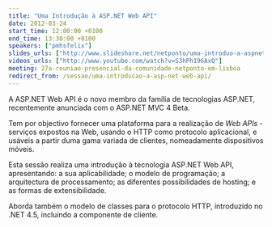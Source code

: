 ```yaml
---
title: "Uma Introdução à ASP.NET Web API"
date: 2012-03-24
start_time: 12:00:00 +0100
end_time: 13:30:00 +0100
speakers: ["pmhsfelix"]
slides_urls: ["http://www.slideshare.net/netponto/uma-introduo-a-aspnet-web-api"]
videos_urls: ["http://www.youtube.com/watch?v=S3hPh196AxQ"]
meeting: 27a-reuniao-presencial-da-comunidade-netponto-em-lisboa
redirect_from: /sessao/uma-introducao-a-asp-net-web-api/
---
```

A ASP.NET Web API é o novo membro da família de tecnologias ASP.NET, recentemente anunciada com o ASP.NET MVC 4 Beta.

Tem por objectivo fornecer uma plataforma para a realização de *Web APIs* - serviços expostos na Web, usando o HTTP como protocolo aplicacional, e usáveis a partir duma gama variada de clientes, nomeadamente dispositivos móveis.

Esta sessão realiza uma introdução à tecnologia ASP.NET Web API, apresentando: a sua aplicabilidade; o modelo de programação; a arquitectura de processamento; as diferentes possibilidades de hosting; e as formas de extensibilidade.

Aborda também o modelo de classes para o protocolo HTTP, introduzido no .NET 4.5, incluindo a componente de cliente.

